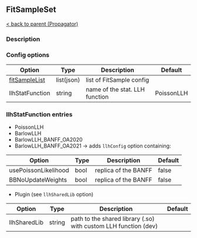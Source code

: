 ## FitSampleSet

[< back to parent (Propagator)](./Propagator.md)

### Description

### Config options

| Option                          | Type       | Description                                               | Default    |
|---------------------------------|------------|-----------------------------------------------------------|------------|
| [fitSampleList](./FitSample.md) | list(json) | list of FitSample config                                  |            |
| llhStatFunction                 | string     | name of the stat. LLH function                            | PoissonLLH |

### llhStatFunction entries

 - PoissonLLH
 - BarlowLLH
 - BarlowLLH_BANFF_OA2020
 - BarlowLLH_BANFF_OA2021 -> adds `llhConfig` option containing:

| Option               | Type | Description          | Default |
|----------------------|------|----------------------|---------|
| usePoissonLikelihood | bool | replica of the BANFF | false   |
| BBNoUpdateWeights    | bool | replica of the BANFF | false   |


 - Plugin (see `llhSharedLib` option)

| Option       | Type   | Description                                                     | Default |
|--------------|--------|-----------------------------------------------------------------|---------|
| llhSharedLib | string | path to the shared library (.so) with custom LLH function (dev) |         |

